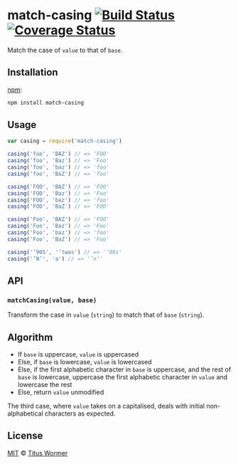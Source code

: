 # match-casing [![Build Status][travis-badge]][travis] [![Coverage Status][codecov-badge]][codecov]

Match the case of `value` to that of `base`.

## Installation

[npm][npm-install]:

```bash
npm install match-casing
```

## Usage

```js
var casing = require('match-casing')

casing('foo', 'BAZ') // => 'FOO'
casing('foo', 'Baz') // => 'Foo'
casing('foo', 'baz') // => 'foo'
casing('foo', 'BaZ') // => 'foo'

casing('FOO', 'BAZ') // => 'FOO'
casing('FOO', 'Baz') // => 'Foo'
casing('FOO', 'baz') // => 'foo'
casing('FOO', 'BaZ') // => 'FOO'

casing('Foo', 'BAZ') // => 'FOO'
casing('Foo', 'Baz') // => 'Foo'
casing('Foo', 'baz') // => 'foo'
casing('Foo', 'BaZ') // => 'Foo'

casing('’90S', '’twas') // => '’90s'
casing('’N’', 'a') // => '’n’'
```

## API

### `matchCasing(value, base)`

Transform the case in `value` (`string`) to match that of `base` (`string`).

## Algorithm

*   If `base` is uppercase, `value` is uppercased
*   Else, if `base` is lowercase, `value` is lowercased
*   Else, if the first alphabetic character in `base` is uppercase,
    and the rest of `base` is lowercase, uppercase the first alphabetic
    character in `value` and lowercase the rest
*   Else, return `value` unmodified

The third case, where `value` takes on a capitalised, deals with
initial non-alphabetical characters as expected.

## License

[MIT][license] © [Titus Wormer][author]

<!-- Definitions -->

[travis-badge]: https://img.shields.io/travis/wooorm/match-casing.svg

[travis]: https://travis-ci.org/wooorm/match-casing

[codecov-badge]: https://img.shields.io/codecov/c/github/wooorm/match-casing.svg

[codecov]: https://codecov.io/github/wooorm/match-casing

[npm-install]: https://docs.npmjs.com/cli/install

[license]: license

[author]: https://wooorm.com
